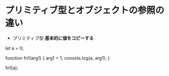 # プリミティブ型とオブジェクトの参照の違い
- プリミティブ型
**基本的に値をコピーする**

let a = 0;

function fn1(arg1) {
    arg1 = 1;
    console.log(a, arg1);
}

fn1(a);
